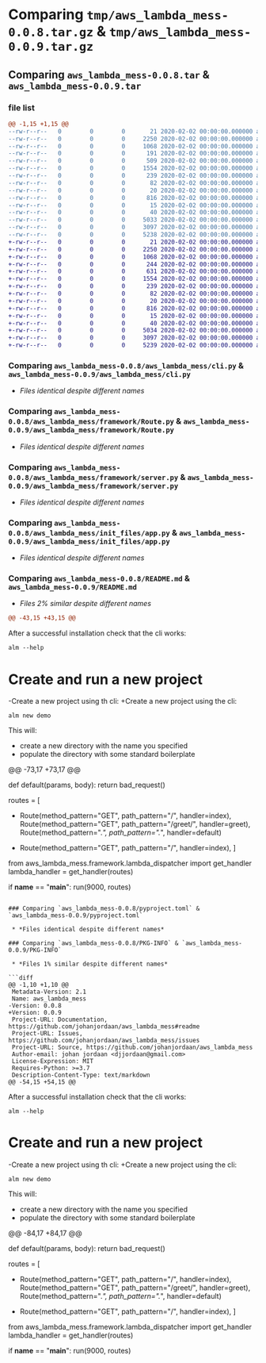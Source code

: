 # Comparing `tmp/aws_lambda_mess-0.0.8.tar.gz` & `tmp/aws_lambda_mess-0.0.9.tar.gz`

## Comparing `aws_lambda_mess-0.0.8.tar` & `aws_lambda_mess-0.0.9.tar`

### file list

```diff
@@ -1,15 +1,15 @@
--rw-r--r--   0        0        0       21 2020-02-02 00:00:00.000000 aws_lambda_mess-0.0.8/aws_lambda_mess/__about__.py
--rw-r--r--   0        0        0     2250 2020-02-02 00:00:00.000000 aws_lambda_mess-0.0.8/aws_lambda_mess/cli.py
--rw-r--r--   0        0        0     1068 2020-02-02 00:00:00.000000 aws_lambda_mess-0.0.8/aws_lambda_mess/framework/Route.py
--rw-r--r--   0        0        0      191 2020-02-02 00:00:00.000000 aws_lambda_mess-0.0.8/aws_lambda_mess/framework/failures.py
--rw-r--r--   0        0        0      509 2020-02-02 00:00:00.000000 aws_lambda_mess-0.0.8/aws_lambda_mess/framework/lambda_dispatcher.py
--rw-r--r--   0        0        0     1554 2020-02-02 00:00:00.000000 aws_lambda_mess-0.0.8/aws_lambda_mess/framework/server.py
--rw-r--r--   0        0        0      239 2020-02-02 00:00:00.000000 aws_lambda_mess-0.0.8/aws_lambda_mess/framework/success.py
--rw-r--r--   0        0        0       82 2020-02-02 00:00:00.000000 aws_lambda_mess-0.0.8/aws_lambda_mess/init_files/.aws_lambda_mess.json
--rw-r--r--   0        0        0       20 2020-02-02 00:00:00.000000 aws_lambda_mess-0.0.8/aws_lambda_mess/init_files/.gitignore
--rw-r--r--   0        0        0      816 2020-02-02 00:00:00.000000 aws_lambda_mess-0.0.8/aws_lambda_mess/init_files/app.py
--rw-r--r--   0        0        0       15 2020-02-02 00:00:00.000000 aws_lambda_mess-0.0.8/aws_lambda_mess/init_files/requirements.txt
--rw-r--r--   0        0        0       40 2020-02-02 00:00:00.000000 aws_lambda_mess-0.0.8/.gitignore
--rw-r--r--   0        0        0     5033 2020-02-02 00:00:00.000000 aws_lambda_mess-0.0.8/README.md
--rw-r--r--   0        0        0     3097 2020-02-02 00:00:00.000000 aws_lambda_mess-0.0.8/pyproject.toml
--rw-r--r--   0        0        0     5238 2020-02-02 00:00:00.000000 aws_lambda_mess-0.0.8/PKG-INFO
+-rw-r--r--   0        0        0       21 2020-02-02 00:00:00.000000 aws_lambda_mess-0.0.9/aws_lambda_mess/__about__.py
+-rw-r--r--   0        0        0     2250 2020-02-02 00:00:00.000000 aws_lambda_mess-0.0.9/aws_lambda_mess/cli.py
+-rw-r--r--   0        0        0     1068 2020-02-02 00:00:00.000000 aws_lambda_mess-0.0.9/aws_lambda_mess/framework/Route.py
+-rw-r--r--   0        0        0      244 2020-02-02 00:00:00.000000 aws_lambda_mess-0.0.9/aws_lambda_mess/framework/failures.py
+-rw-r--r--   0        0        0      631 2020-02-02 00:00:00.000000 aws_lambda_mess-0.0.9/aws_lambda_mess/framework/lambda_dispatcher.py
+-rw-r--r--   0        0        0     1554 2020-02-02 00:00:00.000000 aws_lambda_mess-0.0.9/aws_lambda_mess/framework/server.py
+-rw-r--r--   0        0        0      239 2020-02-02 00:00:00.000000 aws_lambda_mess-0.0.9/aws_lambda_mess/framework/success.py
+-rw-r--r--   0        0        0       82 2020-02-02 00:00:00.000000 aws_lambda_mess-0.0.9/aws_lambda_mess/init_files/.aws_lambda_mess.json
+-rw-r--r--   0        0        0       20 2020-02-02 00:00:00.000000 aws_lambda_mess-0.0.9/aws_lambda_mess/init_files/.gitignore
+-rw-r--r--   0        0        0      816 2020-02-02 00:00:00.000000 aws_lambda_mess-0.0.9/aws_lambda_mess/init_files/app.py
+-rw-r--r--   0        0        0       15 2020-02-02 00:00:00.000000 aws_lambda_mess-0.0.9/aws_lambda_mess/init_files/requirements.txt
+-rw-r--r--   0        0        0       40 2020-02-02 00:00:00.000000 aws_lambda_mess-0.0.9/.gitignore
+-rw-r--r--   0        0        0     5034 2020-02-02 00:00:00.000000 aws_lambda_mess-0.0.9/README.md
+-rw-r--r--   0        0        0     3097 2020-02-02 00:00:00.000000 aws_lambda_mess-0.0.9/pyproject.toml
+-rw-r--r--   0        0        0     5239 2020-02-02 00:00:00.000000 aws_lambda_mess-0.0.9/PKG-INFO
```

### Comparing `aws_lambda_mess-0.0.8/aws_lambda_mess/cli.py` & `aws_lambda_mess-0.0.9/aws_lambda_mess/cli.py`

 * *Files identical despite different names*

### Comparing `aws_lambda_mess-0.0.8/aws_lambda_mess/framework/Route.py` & `aws_lambda_mess-0.0.9/aws_lambda_mess/framework/Route.py`

 * *Files identical despite different names*

### Comparing `aws_lambda_mess-0.0.8/aws_lambda_mess/framework/server.py` & `aws_lambda_mess-0.0.9/aws_lambda_mess/framework/server.py`

 * *Files identical despite different names*

### Comparing `aws_lambda_mess-0.0.8/aws_lambda_mess/init_files/app.py` & `aws_lambda_mess-0.0.9/aws_lambda_mess/init_files/app.py`

 * *Files identical despite different names*

### Comparing `aws_lambda_mess-0.0.8/README.md` & `aws_lambda_mess-0.0.9/README.md`

 * *Files 2% similar despite different names*

```diff
@@ -43,15 +43,15 @@
 ```
 After a successful installation check that the cli works:
 ```shell
 alm --help
 ```
 
 # Create and run a new project
-Create a new project using th cli:
+Create a new project using the cli:
 ```shell
 alm new demo
 ```
 This will: 
  * create a new directory with the name you specified 
  * populate the directory with some standard boilerplate
 
@@ -73,17 +73,17 @@
 
 
 def default(params, body):
     return bad_request()
 
 
 routes = [
-    Route(method_pattern="GET", path_pattern="/", handler=index),
     Route(method_pattern="GET", path_pattern="/greet/<name>", handler=greet),
     Route(method_pattern=".*", path_pattern=".*", handler=default)
+    Route(method_pattern="GET", path_pattern="/", handler=index),
 ]
 
 from aws_lambda_mess.framework.lambda_dispatcher import get_handler
 lambda_handler = get_handler(routes)
 
 if __name__ == "__main__":
     run(9000, routes)
```

### Comparing `aws_lambda_mess-0.0.8/pyproject.toml` & `aws_lambda_mess-0.0.9/pyproject.toml`

 * *Files identical despite different names*

### Comparing `aws_lambda_mess-0.0.8/PKG-INFO` & `aws_lambda_mess-0.0.9/PKG-INFO`

 * *Files 1% similar despite different names*

```diff
@@ -1,10 +1,10 @@
 Metadata-Version: 2.1
 Name: aws_lambda_mess
-Version: 0.0.8
+Version: 0.0.9
 Project-URL: Documentation, https://github.com/johanjordaan/aws_lambda_mess#readme
 Project-URL: Issues, https://github.com/johanjordaan/aws_lambda_mess/issues
 Project-URL: Source, https://github.com/johanjordaan/aws_lambda_mess
 Author-email: johan jordaan <djjordaan@gmail.com>
 License-Expression: MIT
 Requires-Python: >=3.7
 Description-Content-Type: text/markdown
@@ -54,15 +54,15 @@
 ```
 After a successful installation check that the cli works:
 ```shell
 alm --help
 ```
 
 # Create and run a new project
-Create a new project using th cli:
+Create a new project using the cli:
 ```shell
 alm new demo
 ```
 This will: 
  * create a new directory with the name you specified 
  * populate the directory with some standard boilerplate
 
@@ -84,17 +84,17 @@
 
 
 def default(params, body):
     return bad_request()
 
 
 routes = [
-    Route(method_pattern="GET", path_pattern="/", handler=index),
     Route(method_pattern="GET", path_pattern="/greet/<name>", handler=greet),
     Route(method_pattern=".*", path_pattern=".*", handler=default)
+    Route(method_pattern="GET", path_pattern="/", handler=index),
 ]
 
 from aws_lambda_mess.framework.lambda_dispatcher import get_handler
 lambda_handler = get_handler(routes)
 
 if __name__ == "__main__":
     run(9000, routes)
```


